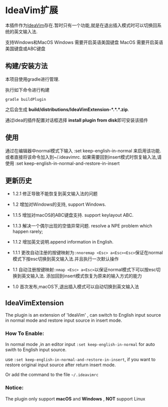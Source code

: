# IdeaVim扩展

本插件作为[IdeaVim](https://plugins.jetbrains.com/plugin/164)存在.暂时只有一个功能,就是在退出插入模式时可以切换回系统的英文输入法.

支持Windows和MacOS
Windows 需要开启英语美国键盘
MacOS 需要开启英语美国键盘或ABC键盘

## 构建/安装方法

本项目使用gradle进行管理.

执行如下命令进行构建

```shell
gradle buildPlugin
```

之后会生成 **build/distributions/IdeaVimExtension-\*.\*.\*.zip**.

通过idea的插件配置对话框选择 **install plugin from disk**即可安装该插件

## 使用

通过在编辑器中normal模式下输入 :set keep-english-in-normal 来启用该功能.或者直接将该命令加入到~/.ideavimrc.
如果需要回到insert模式时恢复输入法,请使用 :set keep-english-in-normal-and-restore-in-insert

## 更新历史
* 1.2.1
  修正导致不能恢复到英文输入法的问题
  
* 1.2
  增加对Windows的支持, support Windows.
  
* 1.1.5
  增加对macOS的ABC键盘支持. support keylayout ABC.

* 1.1.3
  解决一个偶尔出现的空值异常问题. resolve a NPE problem which happen rarely;

* 1.1.2
  增加英文说明.append information in English.

* 1.1.1
  更改自动注册的按键映射为`:nnoremap <Esc> a<Esc><Esc>`保证在normal模式下按esc切换到英文输入法.并且执行一次默认操作

* 1.1
  自动注册按键映射`:nmap <Esc> a<Esc>`以保证normal模式下可以按esc切换到英文输入法.
  添加回到insert模式恢复为原来的输入方式的能力

* 1.0 
  首次发布,macOS下,退出插入模式可以自动切换到英文输入法



## IdeaVimExtension

The plugin is an extension of 'IdeaVim' , can switch to English input source in normal mode and restore input source in insert mode.

### How To Enable:

In normal mode ,in an editor input `:set keep-english-in-normal` for auto swith to English input source.

use `:set keep-english-in-normal-and-restore-in-insert`, if you want to restore original input source after return insert mode.

Or add the command to the file `~/.ideavimrc`

### Notice:

The plugin only support **macOS** and **Windows** , **NOT** support Linux